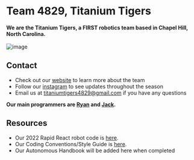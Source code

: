 # Team 4829, Titanium Tigers

**We are the Titanium Tigers, a FIRST robotics team based in Chapel Hill, North Carolina.**
\
\
![image](https://user-images.githubusercontent.com/85963782/180302805-22f1db77-5ded-4d18-9c47-f7b256e87436.png)


## Contact

- Check out our [website](https://www.titaniumtigers4829.com/) to learn more about the team
- Follow our [instagram](https://www.instagram.com/titaniumtigers4829/?hl=en) to see updates throughout the season
- Email us at titaniumtigers4829@gmail.com if you have any questions

**Our main programmers are [Ryan](https://github.com/Ryan-Robot12) and [Jack](https://github.com/Traptricker).**

## Resources

- Our 2022 Rapid React robot code is [here](https://github.com/TitaniumTigers4829/zuntue2022).
- Our Coding Conventions/Style Guide is [here](https://docs.google.com/document/d/1n7c82OhWUoE0EcsLU9Ej2HSsh652Fp4WmMW84LIBsBQ/edit?usp=sharing).
- Our Autonomous Handbook will be added here when completed
